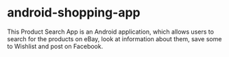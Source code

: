 # android-shopping-app
This Product Search App is an Android application, which allows users to search for the products on eBay, look at information about them, save some to Wishlist and post on Facebook. 
